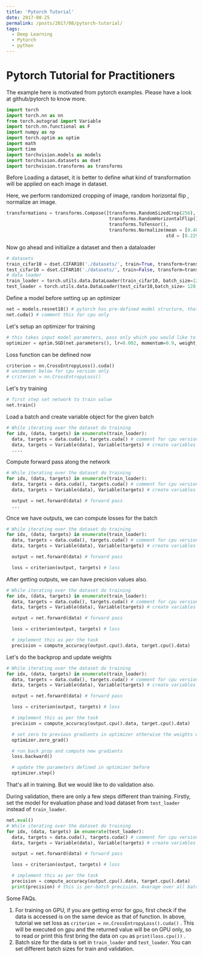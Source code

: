 ```yaml
---
title: 'Pytorch Tutorial'
date: 2017-08-25
permalink: /posts/2017/08/pytorch-tutorial/
tags:
  - Deep Learning
  - Pytorch
  - python
---
```

# Pytorch Tutorial for Practitioners

The example here is motivated from pytorch examples. Please have a look at github/pytorch to know more.

```python
import torch
import torch.nn as nn
from torch.autograd import Variable
import torch.nn.functional as F
import numpy as np
import torch.optim as optim
import math
import time
import torchvision.models as models
import torchvision.datasets as dset
import torchvision.transforms as transforms
```



Before Loading a dataset, it is better to define what kind of transformation will be applied on each image in dataset.

Here, we perform randomized cropping of image, random horizontal flip , normalize an image.

```python
transformations = transforms.Compose([transforms.RandomSizedCrop(256),
                                      transforms.RandomHorizontalFlip(),
                                      transforms.ToTensor(),
                                      transforms.Normalize(mean = [0.485, 0.456, 0.406],
                                                           std = [0.229, 0.224, 0.225])])
```



Now go ahead and initialize a dataset and then a dataloader

```python
# datasets
train_cifar10 = dset.CIFAR10('./datasets/', train=True, transform=transformations, download=True )
test_cifar10 = dset.CIFAR10('./datasets/', train=False, transform=transformations, download=True )
# data loader
train_loader = torch.utils.data.DataLoader(train_cifar10, batch_size=128, shuffle=True)
test_loader = torch.utils.data.DataLoader(test_cifar10,batch_size= 128,shuffle=True )
```



Define a model before setting up an optimizer

```python
net = models.resnet18() # pytorch has pre-defined model structure, that can be directly loaded.
net.cuda() # comment this for cpu only
```



Let's setup an optimizer for training

```python
# this takes input model parameters, pass only which you would like to train
optimizer = optim.SGD(net.parameters(), lr=0.002, momentum=0.9, weight_decay=1e-5)
```



Loss function can be defined now

```python
criterion = nn.CrossEntropyLoss().cuda()
# uncomment below for cpu version only
# criterion = nn.CrossEntropyLoss()
```



Let's try training

```python
# first step set network to train value
net.train()
```



Load a batch and create variable object for the given batch

```python
# While iterating over the dataset do training
for idx, (data, targets) in enumerate(train_loader):
  data, targets = data.cuda(), targets.cuda() # comment for cpu version
  data, targets = Variable(data), Variable(targets) # create variables for each
  ....

```



Compute forward pass along the network

```python
# While iterating over the dataset do training
for idx, (data, targets) in enumerate(train_loader):
  data, targets = data.cuda(), targets.cuda() # comment for cpu version
  data, targets = Variable(data), Variable(targets) # create variables for each

  output = net.forward(data) # forward pass
  ...
```



Once we have outputs, we can compute losses for the batch

```python
# While iterating over the dataset do training
for idx, (data, targets) in enumerate(train_loader):
  data, targets = data.cuda(), targets.cuda() # comment for cpu version
  data, targets = Variable(data), Variable(targets) # create variables for each

  output = net.forward(data) # forward pass

  loss = criterion(output, targets) # loss
```



After getting outputs, we can have precision  values also.

```python
# While iterating over the dataset do training
for idx, (data, targets) in enumerate(train_loader):
  data, targets = data.cuda(), targets.cuda() # comment for cpu version
  data, targets = Variable(data), Variable(targets) # create variables for each

  output = net.forward(data) # forward pass

  loss = criterion(output, targets) # loss

  # implement this as per the task
  precision = compute_accuracy(output.cpu().data, target.cpu().data)

```



Let's do the backprop and update weights

```python
# While iterating over the dataset do training
for idx, (data, targets) in enumerate(train_loader):
  data, targets = data.cuda(), targets.cuda() # comment for cpu version
  data, targets = Variable(data), Variable(targets) # create variables for each

  output = net.forward(data) # forward pass

  loss = criterion(output, targets) # loss

  # implement this as per the task
  precision = compute_accuracy(output.cpu().data, target.cpu().data)

  # set zero to previous gradients in optimizer otherwise the weights will be updated according to old values
  optimizer.zero_grad()

  # run back prop and compute new gradients
  loss.backward()

  # update the parameters defined in optimizer before
  optimizer.step()
```



That's all in training. But we would like to do validation also.

During validation, there are only a few steps different than training. Firstly, set the model for evaluation phase and load dataset from `test_loader` instead of `train_loader`.

```python
net.eval()
# While iterating over the dataset do training
for idx, (data, targets) in enumerate(test_loader):
  data, targets = data.cuda(), targets.cuda() # comment for cpu version
  data, targets = Variable(data), Variable(targets) # create variables for each

  output = net.forward(data) # forward pass

  loss = criterion(output, targets) # loss

  # implement this as per the task
  precision = compute_accuracy(output.cpu().data, target.cpu().data)
  print(precision) # this is per-batch precision. Average over all batches to get overall precision.

```



Some FAQs.

1. For training on GPU, if you are getting error for gpu, first check if the data is accessed is on the same device as that of function. In above, tutorial we set loss as `criterion = nn.CrossEntropyLoss().cuda()` . This will be executed on gpu and the returned value will be on GPU only, so to read or print this first bring the data on `cpu` as `print(loss.cpu())` .
2. Batch size for the data is set in `train_loader`  and `test_loader`. You can set different batch sizes for train and validation.  
